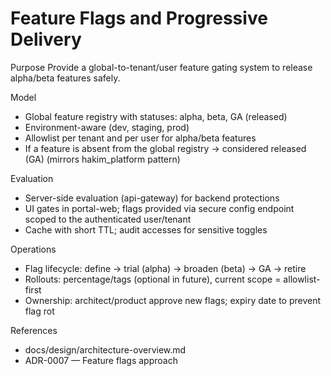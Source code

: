 # Feature Flags and Progressive Delivery

Purpose
Provide a global-to-tenant/user feature gating system to release alpha/beta features safely.

Model
- Global feature registry with statuses: alpha, beta, GA (released)
- Environment-aware (dev, staging, prod)
- Allowlist per tenant and per user for alpha/beta features
- If a feature is absent from the global registry → considered released (GA) (mirrors hakim_platform pattern)

Evaluation
- Server-side evaluation (api-gateway) for backend protections
- UI gates in portal-web; flags provided via secure config endpoint scoped to the authenticated user/tenant
- Cache with short TTL; audit accesses for sensitive toggles

Operations
- Flag lifecycle: define → trial (alpha) → broaden (beta) → GA → retire
- Rollouts: percentage/tags (optional in future), current scope = allowlist-first
- Ownership: architect/product approve new flags; expiry date to prevent flag rot

References
- docs/design/architecture-overview.md
- ADR-0007 — Feature flags approach

